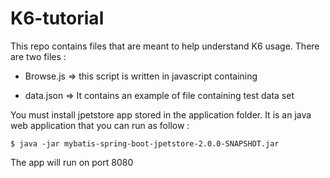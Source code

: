 # K6-tutorial

This repo contains files that are meant to help understand K6 usage.
There are two files :

- Browse.js => this script is written in javascript containing

- data.json => It contains an example of file containing test data set

You must install jpetstore app stored in the application folder. It is an java web application that you can run as follow :

```shell
$ java -jar mybatis-spring-boot-jpetstore-2.0.0-SNAPSHOT.jar
```

The app will run on port 8080
